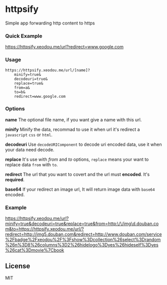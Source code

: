 httpsify
========

Simple app forwarding http content to  https


### Quick Example

https://httpsify.xeodou.me/url?redirect=www.google.com


### Usage

```
https://httpsify.xeodou.me/url/[name]?
    minify=true&
    decodeuri=true&
    replace=true&
    from=a&
    to=b&
    redirect=www.google.com
```

### Options

**name** The optional file name, if you want give a name with this url.

**minify** Minify the data, recommad to use it when url it's redirect a `javascript` `css` or `html`.

**decodeuri** Use `decodeURIComponent` to decode uri encoded data, use it when your data need decode.

**replace** It's use with *from* and *to* options, `replace` means your want to replace data `from` with `to`.

**redirect** The url that you want to covert and the url must **encoded**. It's **required**.

**base64** If your redirect an image url, It will return image data with `base64` encoded.

### Example

https://httpsify.xeodou.me/url?minify=true&decodeuri=true&replace=true&from=http:\/\/img\d.douban.com&to=https://httpsify.xeodou.me/url/?redirect=http://img5.douban.com&redirect=http://www.douban.com/service%2Fbadge%2Fxeodou%2F%3Fshow%3Dcollection%26select%3Drandom%26n%3D8%26columns%3D2%26hidelogo%3Dyes%26hideself%3Dyes%26cat%3Dmovie%7Cbook

## License

MIT

